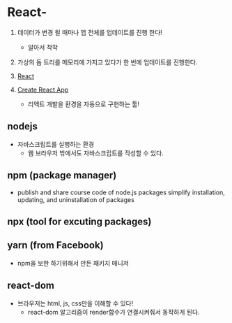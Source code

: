 # React-

1. 데이터가 변경 될 때마나 앱 전체를 업데이트를 진행 한다!
   - 알아서 착착
2. 가상의 돔 트리를 메모리에 가지고 있다가 한 번에 업데이트를 진행한다.

3. [React](https://reactjs.org/docs/getting-started.html)
4. [Create React App](https://create-react-app.dev/docs/getting-started)
   - 리액트 개발을 환경을 자동으로 구현하는 툴!

## nodejs

- 자바스크립트를 실행하는 환경
  - 웹 브라우저 밖에서도 자바스크립트를 작성할 수 있다.

## npm (package manager)

- publish and share course code of node.js packages simplify installation, updating, and uninstallation of packages

## npx (tool for excuting packages)

## yarn (from Facebook)

- npm을 보한 하기위해서 만든 패키지 매니저

## react-dom

- 브라우저는 html, js, css만을 이해할 수 있다!
  - react-dom 알고리즘이 render함수가 연결시켜줘서 동작하게 된다.
